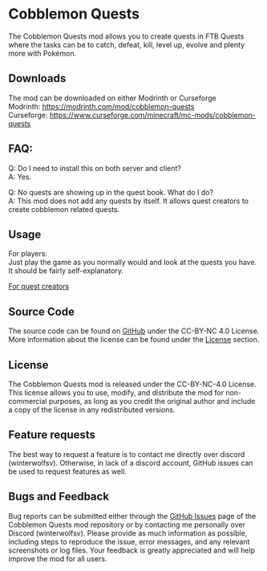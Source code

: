 # Cobblemon Quests

The Cobblemon Quests mod allows you to create quests in FTB Quests where the tasks can be to catch, defeat, kill, level
up, evolve and plenty more with Pokémon.

## Downloads

The mod can be downloaded on either Modrinth or Curseforge \
Modrinth: https://modrinth.com/mod/cobblemon-quests \
Curseforge: https://www.curseforge.com/minecraft/mc-mods/cobblemon-quests

## FAQ:

Q: Do I need to install this on both server and client?\
A: Yes.

Q: No quests are showing up in the quest book. What do I do?\
A: This mod does not add any quests by itself. It allows quest creators to create cobblemon related quests.

## Usage

For players:\
Just play the game as you normally would and look at the quests you have. It should be fairly self-explanatory.

[For quest creators](quest-creation.md)

## Source Code

The source code can be found on [GitHub](https://github.com/WinterWolfSV/Cobblemon_Quests) under the CC-BY-NC 4.0
License. More information about the license can be found under the [License](#license) section.

## License

The Cobblemon Quests mod is released under the CC-BY-NC-4.0 License. This license allows you to use, modify, and
distribute the mod for non-commercial purposes, as long as you credit the original author and include a copy of the
license in any redistributed versions.

## Feature requests

The best way to request a feature is to contact me directly over discord (winterwolfsv). Otherwise, in lack of a discord
account, GitHub issues can be used to request features as well.

## Bugs and Feedback

Bug reports can be submitted either through the [GitHub Issues](https://github.com/WinterWolfSV/Cobblemon_Quests/issues)
page of the Cobblemon Quests mod repository or by contacting me personally over Discord (winterwolfsv). Please provide
as much information as possible, including steps to reproduce the issue, error messages, and any relevant screenshots or
log files. Your feedback is greatly appreciated and will help improve the mod for all users.
